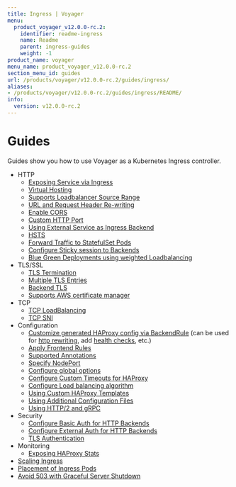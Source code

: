 ```yaml
---
title: Ingress | Voyager
menu:
  product_voyager_v12.0.0-rc.2:
    identifier: readme-ingress
    name: Readme
    parent: ingress-guides
    weight: -1
product_name: voyager
menu_name: product_voyager_v12.0.0-rc.2
section_menu_id: guides
url: /products/voyager/v12.0.0-rc.2/guides/ingress/
aliases:
- /products/voyager/v12.0.0-rc.2/guides/ingress/README/
info:
  version: v12.0.0-rc.2
---
```


# Guides

Guides show you how to use Voyager as a Kubernetes Ingress controller.

- HTTP
  - [Exposing Service via Ingress](/products/voyager/v12.0.0-rc.2/guides/ingress/http/single-service)
  - [Virtual Hosting](/products/voyager/v12.0.0-rc.2/guides/ingress/http/virtual-hosting)
  - [Supports Loadbalancer Source Range](/products/voyager/v12.0.0-rc.2/guides/ingress/http/source-range)
  - [URL and Request Header Re-writing](/products/voyager/v12.0.0-rc.2/guides/ingress/http/rewrite-rules)
  - [Enable CORS](/products/voyager/v12.0.0-rc.2/guides/ingress/http/cors)
  - [Custom HTTP Port](/products/voyager/v12.0.0-rc.2/guides/ingress/http/custom-http-port)
  - [Using External Service as Ingress Backend](/products/voyager/v12.0.0-rc.2/guides/ingress/http/external-svc)
  - [HSTS](/products/voyager/v12.0.0-rc.2/guides/ingress/http/hsts)
  - [Forward Traffic to StatefulSet Pods](/products/voyager/v12.0.0-rc.2/guides/ingress/http/statefulset-pod)
  - [Configure Sticky session to Backends](/products/voyager/v12.0.0-rc.2/guides/ingress/http/sticky-session)
  - [Blue Green Deployments using weighted Loadbalancing](/products/voyager/v12.0.0-rc.2/guides/ingress/http/blue-green-deployment)
- TLS/SSL
  - [TLS Termination](/products/voyager/v12.0.0-rc.2/guides/ingress/tls/overview)
  - [Multiple TLS Entries](/products/voyager/v12.0.0-rc.2/guides/ingress/tls/multiple-tls)
  - [Backend TLS](/products/voyager/v12.0.0-rc.2/guides/ingress/tls/backend-tls)
  - [Supports AWS certificate manager](/products/voyager/v12.0.0-rc.2/guides/ingress/tls/aws-cert-manager)
- TCP
  - [TCP LoadBalancing](/products/voyager/v12.0.0-rc.2/guides/ingress/tcp/overview)
  - [TCP SNI](/products/voyager/v12.0.0-rc.2/guides/ingress/tcp/tcp-sni)
- Configuration
  - [Customize generated HAProxy config via BackendRule](/products/voyager/v12.0.0-rc.2/guides/ingress/configuration/backend-rule) (can be used for [http rewriting](https://www.haproxy.com/doc/aloha/7.0/haproxy/http_rewriting.html), add [health checks](https://www.haproxy.com/doc/aloha/7.0/haproxy/healthchecks.html), etc.)
  - [Apply Frontend Rules](/products/voyager/v12.0.0-rc.2/guides/ingress/configuration/frontend-rule)
  - [Supported Annotations](/products/voyager/v12.0.0-rc.2/guides/ingress/configuration/annotations)
  - [Specify NodePort](/products/voyager/v12.0.0-rc.2/guides/ingress/configuration/node-port)
  - [Configure global options](/products/voyager/v12.0.0-rc.2/guides/ingress/configuration/default-options)
  - [Configure Custom Timeouts for HAProxy](/products/voyager/v12.0.0-rc.2/guides/ingress/configuration/default-timeouts)
  - [Configure Load balancing algorithm](/products/voyager/v12.0.0-rc.2/guides/ingress/configuration/loadbalance-algorithm)
  - [Using Custom HAProxy Templates](/products/voyager/v12.0.0-rc.2/guides/ingress/configuration/custom-templates)
  - [Using Additional Configuration Files](/products/voyager/v12.0.0-rc.2/guides/ingress/configuration/config-volumes)
  - [Using HTTP/2 and gRPC](/products/voyager/v12.0.0-rc.2/guides/ingress/configuration/http-2)
- Security
  - [Configure Basic Auth for HTTP Backends](/products/voyager/v12.0.0-rc.2/guides/ingress/security/basic-auth)
  - [Configure External Auth for HTTP Backends](/products/voyager/v12.0.0-rc.2/guides/ingress/security/oauth)
  - [TLS Authentication](/products/voyager/v12.0.0-rc.2/guides/ingress/security/tls-auth)
- Monitoring
  - [Exposing HAProxy Stats](/products/voyager/v12.0.0-rc.2/guides/ingress/monitoring/haproxy-stats)
- [Scaling Ingress](/products/voyager/v12.0.0-rc.2/guides/ingress/scaling)
- [Placement of Ingress Pods](/products/voyager/v12.0.0-rc.2/guides/ingress/pod-placement)
- [Avoid 503 with Graceful Server Shutdown](/products/voyager/v12.0.0-rc.2/guides/ingress/graceful-reload)
